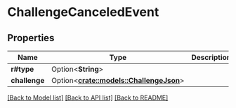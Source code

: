 # ChallengeCanceledEvent

## Properties

Name | Type | Description | Notes
------------ | ------------- | ------------- | -------------
**r#type** | Option<**String**> |  | [optional]
**challenge** | Option<[**crate::models::ChallengeJson**](ChallengeJson.md)> |  | [optional]

[[Back to Model list]](../README.md#documentation-for-models) [[Back to API list]](../README.md#documentation-for-api-endpoints) [[Back to README]](../README.md)


